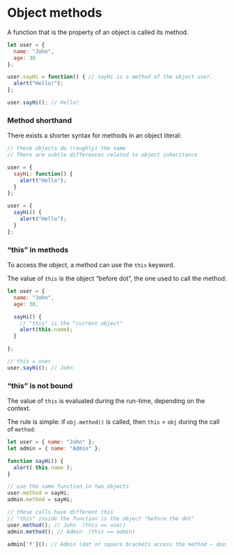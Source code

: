 # Object methods
A function that is the property of an object is called its method.
```js
let user = {
  name: "John",
  age: 30
};

user.sayHi = function() { // sayHi is a method of the object user.
  alert("Hello!");
};

user.sayHi(); // Hello!
```

### Method shorthand
There exists a shorter syntax for methods in an object literal:
```js
// these objects do (roughly) the same
// There are subtle differences related to object inheritance

user = {
  sayHi: function() {
    alert("Hello");
  }
};

user = {
  sayHi() {
    alert("Hello");
  }
};
```

### “this” in methods
To access the object, a method can use the `this` keyword.

The value of `this` is the object “before dot”, the one used to call the method:
```js
let user = {
  name: "John",
  age: 30,

  sayHi() {
    // "this" is the "current object"
    alert(this.name);
  }

};

// this = user
user.sayHi(); // John
```

### “this” is not bound
The value of `this` is evaluated during the run-time, depending on the context.

The rule is simple: if `obj.method()` is called, then `this` = `obj` during the call of `method`:
```js
let user = { name: "John" };
let admin = { name: "Admin" };

function sayHi() {
  alert( this.name );
}

// use the same function in two objects
user.method = sayHi;
admin.method = sayHi;

// these calls have different this
// "this" inside the function is the object "before the dot"
user.method(); // John  (this == user)
admin.method(); // Admin  (this == admin)

admin['f'](); // Admin (dot or square brackets access the method – doesn't matter)
```
